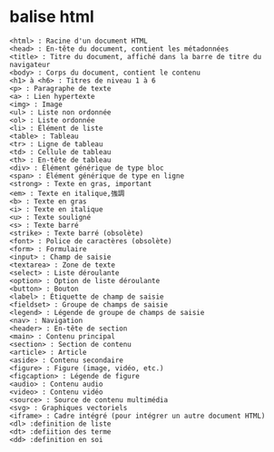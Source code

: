  # balise html

    <html> : Racine d'un document HTML
    <head> : En-tête du document, contient les métadonnées
    <title> : Titre du document, affiché dans la barre de titre du navigateur
    <body> : Corps du document, contient le contenu
    <h1> à <h6> : Titres de niveau 1 à 6
    <p> : Paragraphe de texte
    <a> : Lien hypertexte
    <img> : Image
    <ul> : Liste non ordonnée
    <ol> : Liste ordonnée
    <li> : Élément de liste
    <table> : Tableau
    <tr> : Ligne de tableau
    <td> : Cellule de tableau
    <th> : En-tête de tableau
    <div> : Élément générique de type bloc
    <span> : Élément générique de type en ligne
    <strong> : Texte en gras, important
    <em> : Texte en italique,強調
    <b> : Texte en gras
    <i> : Texte en italique
    <u> : Texte souligné
    <s> : Texte barré
    <strike> : Texte barré (obsolète)
    <font> : Police de caractères (obsolète)
    <form> : Formulaire
    <input> : Champ de saisie
    <textarea> : Zone de texte
    <select> : Liste déroulante
    <option> : Option de liste déroulante
    <button> : Bouton
    <label> : Étiquette de champ de saisie
    <fieldset> : Groupe de champs de saisie
    <legend> : Légende de groupe de champs de saisie
    <nav> : Navigation
    <header> : En-tête de section
    <main> : Contenu principal
    <section> : Section de contenu
    <article> : Article
    <aside> : Contenu secondaire
    <figure> : Figure (image, vidéo, etc.)
    <figcaption> : Légende de figure
    <audio> : Contenu audio
    <video> : Contenu vidéo
    <source> : Source de contenu multimédia
    <svg> : Graphiques vectoriels
    <iframe> : Cadre intégré (pour intégrer un autre document HTML)
    <dl> :definition de liste
    <dt> :defiition des terme
    <dd> :definition en soi
   